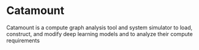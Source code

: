 # Catamount

Catamount is a compute graph analysis tool and system simulator to load, construct, and modify deep learning models and to analyze their compute requirements

